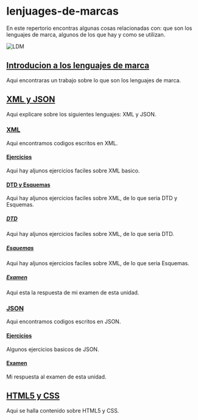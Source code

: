# lenjuages-de-marcas
En este repertorio encontras algunas cosas relacionadas con: que son los lenguajes de marca, algunos de los que hay y como se utilizan. 

![ LDM ](https://gregoriofer.com/moodle/pluginfile.php/27750/course/overviewfiles/LenguajeMarcas.png)

## [Introducion a los lenguajes de marca](https://github.com/teljoa/lenjuages-de-marcas/tree/main/Introduccion)
Aqui encontraras un trabajo sobre lo que son los lenguajes de marca.

## [XML y JSON](https://github.com/teljoa/lenjuages-de-marcas/tree/main/XML%20y%20JSON)
Aqui explicare sobre los siguientes lenguajes: XML y JSON.

### [XML](https://github.com/teljoa/lenjuages-de-marcas/tree/main/XML%20y%20JSON/XML)
Aqui encontramos codigos escritos en XML.

#### [Ejercicios](https://github.com/teljoa/lenjuages-de-marcas/tree/main/XML%20y%20JSON/XML/Ejercicios)
Aqui hay aljunos ejercicios faciles sobre XML basico.

#### [DTD y Esquemas](https://github.com/teljoa/lenjuages-de-marcas/tree/main/XML%20y%20JSON/XML/DTD%20y%20Esquemas)
Aqui hay aljunos ejercicios faciles sobre XML, de lo que seria DTD y Esquemas.

##### [DTD](https://github.com/teljoa/lenjuages-de-marcas/tree/main/XML%20y%20JSON/XML/DTD%20y%20Esquemas/DTD)
Aqui hay aljunos ejercicios faciles sobre XML, de lo que seria DTD.

##### [Esquemas](https://github.com/teljoa/lenjuages-de-marcas/tree/main/XML%20y%20JSON/XML/DTD%20y%20Esquemas/Esquemas)
Aqui hay aljunos ejercicios faciles sobre XML, de lo que seria Esquemas.

##### [Examen](https://github.com/teljoa/lenjuages-de-marcas/tree/main/XML%20y%20JSON/XML/DTD%20y%20Esquemas/Examen/GarciaTellez_Joaquin_dtd_schema)
Aqui esta la respuesta de mi examen de esta unidad.

### [JSON](https://github.com/teljoa/lenjuages-de-marcas/tree/main/XML%20y%20JSON/JSON)
Aqui encontramos codigos escritos en JSON.

#### [Ejercicios](https://github.com/teljoa/lenjuages-de-marcas/tree/main/XML%20y%20JSON/JSON/Ejercicio)
Algunos ejercicios basicos de JSON.

#### [Examen](https://github.com/teljoa/lenjuages-de-marcas/tree/main/XML%20y%20JSON/JSON/Examen)
Mi respuesta al examen de esta unidad. 

## [HTML5 y CSS]()
Aqui se halla contenido sobre HTML5 y CSS.
